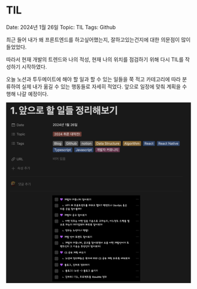 # TIL

Date: 2024년 1월 26일
Topic: TIL
Tags: Github

최근 들어 내가 왜 프론트엔드를 하고싶어했는지, 잘하고있는건지에 대한 의문점이 많이 들었었다.

따라서 현재 개발의 트렌드와 나의 적성, 현재 나의 위치를 점검하기 위해 다시 TIL를 작성하기 시작하였다.

오늘 노션과 투두메이트에 해야 할 일과 할 수 있는 일들을 쭉 적고 카테고리에 따라 분류하여 실제 내가 옮길 수 있는 행동들로 자세히 적었다. 앞으로 일정에 맞춰 계획을 수행해 나갈 예정이다.

!['240126'](./240126/Image.png)
